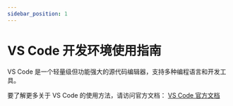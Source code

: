 ```yaml
---
sidebar_position: 1
---
```


# VS Code 开发环境使用指南

VS Code 是一个轻量级但功能强大的源代码编辑器，支持多种编程语言和开发工具。

要了解更多关于 VS Code 的使用方法，请访问官方文档：
[VS Code 官方文档](https://code.visualstudio.com/docs)

